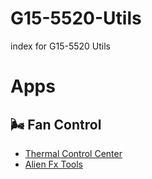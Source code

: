 # G15-5520-Utils
index for G15-5520 Utils

# Apps
## 🌬️ Fan Control
-  [Thermal Control Center](https://github.com/AlexIII/tcc-g15)
-  [Alien Fx Tools](https://github.com/T-Troll/alienfx-tools/releases)
